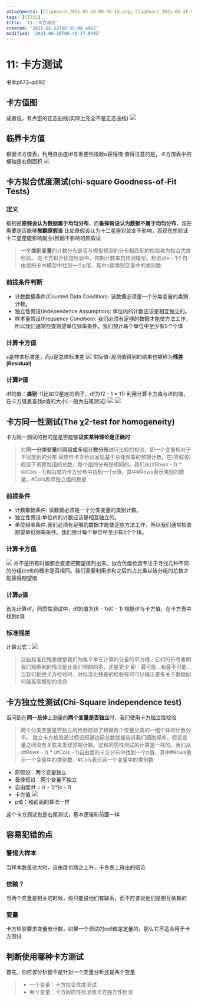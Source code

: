```yaml
---
attachments: [Clipboard_2021-05-28-08-46-15.png, Clipboard_2021-05-28-08-47-57.png, Clipboard_2021-05-28-08-48-48.png, Clipboard_2021-05-30-21-53-28.png, Clipboard_2021-05-31-08-41-27.png, Clipboard_2021-06-10-11-36-06.png, Clipboard_2021-06-10-11-37-03.png]
tags: [ST221]
title: '11: 卡方测试'
created: '2021-05-28T00:35:48.496Z'
modified: '2021-06-10T06:46:37.849Z'
---
```


# 11: 卡方测试
书本p672~p692
## 卡方值图
或者说，有点歪的正态曲线(实际上完全不是正态曲线)
![](@attachment/Clipboard_2021-05-28-08-48-48.png)

## 临界卡方值
根据卡方值表，利用自由度df与重要性指数α获得值
值得注意的是，卡方值表中的横轴是右侧面积
![](@attachment/Clipboard_2021-05-28-08-47-57.png)

## 卡方拟合优度测试(chi-square Goodness-of-Fit Tests)
### 定义
指的是**原假设认为数据属于均匀分布**，而**备择假设认为数据不属于均匀分布**，现在需要是否能够**推翻原假设**
比如原假设认为十二星座对就业不影响，而现在想验证十二星座能影响就业(推翻不影响的原假设

> **一个类别变量**的计数分布是否与模型预测的分布相匹配的检验称为拟合优度检验。
在卡方拟合优度检验中，预期计数来自预测模型。检验从n - 1个自由度的卡方模型中找到一个p值，其中n是类别变量中的类别数

### 前提条件判断
- 计数数据条件(Counted Data Condition): 该数据必须是一个分类变量的类别计数。
- 独立性假设(Independence Assumption): 单位内的计数应该是相互独立的。
- 样本量假设(Frequency Condition): 我们必须有足够的数据才能使方法工作，所以我们通常检查期望单位频率条件。我们预计每个单位中至少有5个个体
### 计算卡方值
s是样本标准差，而σ是总体标准差
![](@attachment/Clipboard_2021-05-28-08-46-15.png)
实际值-观测值得到的结果也被称为**残差(Residual)**
### 计算P值
df的值：**类别**-1(比如12星座的例子，df为12 - 1 = 11)
利用计算卡方值与df的值，在卡方值表查找p值的大小(一般为右尾测试)
![](@attachment/Clipboard_2021-06-10-11-36-06.png)
![](@attachment/Clipboard_2021-06-10-11-37-03.png)

## 卡方同一性测试(The χ2-test for homogeneity)
卡方同一测试的目的是是否能够**证实某种理论是正确的**

> 对**同一分类变量**的**两组或多组计数分布**进行比较的检验，即一个变量相对于不同类别的分布
同质性卡方检验发现基于总体频率的预期计数，在(零假设)假设下调整每组的总数，每个组的分布是相同的。我们从(#Rows - 1) * (#Cols - 1)自由度的卡方分布中找到一个p值，其中#Rows表示类别的数量，#Cols表示独立组的数量

### 前提条件
- 计数数据条件: 该数据必须是一个分类变量的类别计数。
- 独立性假设:单位内的计数应该是相互独立的。
- 单位频率条件:我们必须有足够的数据才能使这些方法工作，所以我们通常检查期望单位频率条件。我们预计每个单位中至少有5个个体。
### 计算卡方值
![](@attachment/Clipboard_2021-05-28-08-46-15.png)
并不是所有时候都会直接把期望值列出来。拟合优度检测专注于寻找几种不同的分组(cell)的概率是否相同。我们需要利用求和之后的占比乘以该分组的总数才能获得期望值

### 计算p值
首先计算df。同质性测试中，df的值为(R - 1)(C - 1)
根据df与卡方值，在卡方表中找到p值

### 标准残差
计算公式：![](@attachment/Clipboard_2021-05-31-08-41-27.png)

> 这些标准化残差就是我们为每个单元计算的分量的平方根，它们的符号表明我们观察到的情况是比我们预期的多，还是更少
即：最可能...和最不可能...
当我们拒绝卡方检验时，对标准化残差的检验有时可以揭示更多关于数据如何偏离零模型的信息

## 卡方独立性测试(Chi-Square independence test)
当问到在**同一总体**上测量的**两个变量是否独立**时，我们使用卡方独立性检验
> 两个分类变量是否独立的检验检验了根据两个变量分类的一组个体的计数分布。
独立卡方检验通过假设知道边际总数就能告诉我们细胞频率，假设变量之间没有关联来发现预期计数。这和同质性测试的计算是一样的。我们从(#Rows - 1) * (#Cols - 1)自由度的卡方分布中找到一个p值，其中#Rows表示一个变量中的类别数，#Cols表示另一个变量中的类别数

- 原假设：两个变量独立
- 备择假设：两个变量不独立
- 自由度df = (r - 1)*(c - 1)
- 卡方值
![](@attachment/Clipboard_2021-05-28-08-46-15.png)
- p值：和前面的算法一样

这个卡方测试也是右尾测试，基本逻辑和前面一样

## 容易犯错的点
### 警惕大样本
当样本数量过大时，自由度也随之上升，卡方表上得出的结论
### 依赖？
当两个变量是相关的时候，你只能说他们有联系，而不应该说他们是相互依赖的
### 变量
卡方检验要求变量有计数，如果一个测试的cell值是定量的，那么它不适合用于卡方测试

## 判断使用哪种卡方测试
首先，你应该分析题干是针对一个变量分析还是两个变量
>+ 一个变量：卡方拟合优度测试
>+ 两个变量：卡方同质性检测或卡方独立性检测

